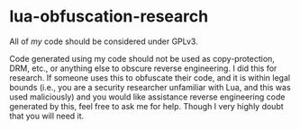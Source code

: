 # lua-obfuscation-research
All of _my_ code should be considered under GPLv3. 


Code generated using my code should not be used as copy-protection, DRM, etc., or anything else to obscure reverse engineering. I did this for research. If someone uses this to obfuscate their code, and it is within legal bounds (i.e., you are a security researcher unfamiliar with Lua, and this was used maliciously) and you would like assistance reverse engineering code generated by this, feel free to ask me for help. Though I very highly doubt that you will need it. 
